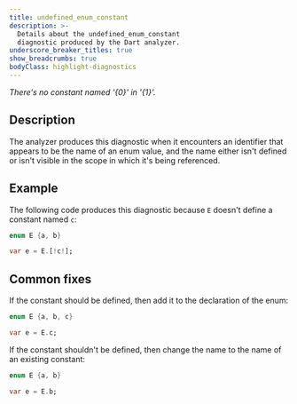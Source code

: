 ```yaml
---
title: undefined_enum_constant
description: >-
  Details about the undefined_enum_constant
  diagnostic produced by the Dart analyzer.
underscore_breaker_titles: true
show_breadcrumbs: true
bodyClass: highlight-diagnostics
---
```


_There's no constant named '{0}' in '{1}'._

## Description

The analyzer produces this diagnostic when it encounters an identifier
that appears to be the name of an enum value, and the name either isn't
defined or isn't visible in the scope in which it's being referenced.

## Example

The following code produces this diagnostic because `E` doesn't define a
constant named `c`:

```dart
enum E {a, b}

var e = E.[!c!];
```

## Common fixes

If the constant should be defined, then add it to the declaration of the
enum:

```dart
enum E {a, b, c}

var e = E.c;
```

If the constant shouldn't be defined, then change the name to the name of
an existing constant:

```dart
enum E {a, b}

var e = E.b;
```
